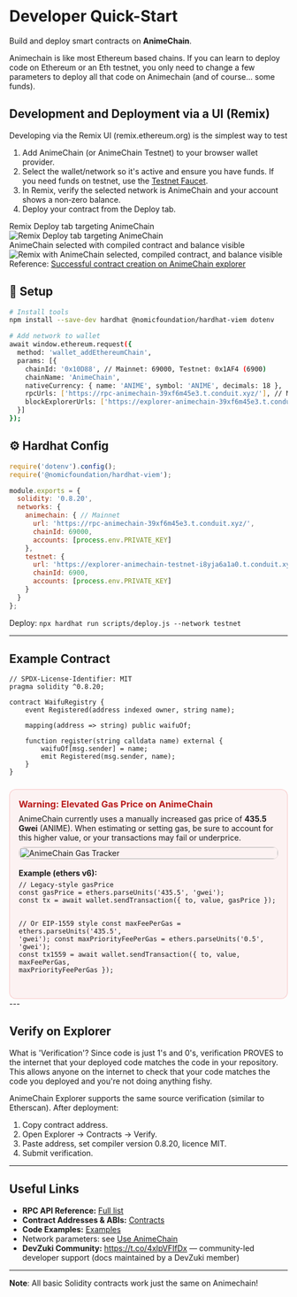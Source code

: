 # Developer Quick-Start

Build and deploy smart contracts on **AnimeChain**.

Animechain is like most Ethereum based chains.  If you can learn to deploy code on Ethereum or an Eth testnet, you only need to change a few parameters to deploy all that code on Animechain (and of course... some funds).

## Development and Deployment via a UI (Remix)

<div class="dev-quickstart-ui">
  <p>Developing via the Remix UI (remix.ethereum.org) is the simplest way to test</p>
  <ol>
    <li>Add AnimeChain (or AnimeChain Testnet) to your browser wallet provider.</li>
    <li>Select the wallet/network so it's active and ensure you have funds. If you need funds on testnet, use the <a href="/app/">Testnet Faucet</a>.</li>
    <li>In Remix, verify the selected network is AnimeChain and your account shows a non‑zero balance.</li>
    <li>Deploy your contract from the Deploy tab.</li>
  </ol>

  <div class="shot-cards">
    <div class="shot-card">
      <div class="shot-header"><span class="shot-dot"></span><span>Remix Deploy tab targeting AnimeChain</span></div>
      <img alt="Remix Deploy tab targeting AnimeChain" src="/assets/images/network.png" />
    </div>
    <div class="shot-card">
      <div class="shot-header"><span class="shot-dot"></span><span>AnimeChain selected with compiled contract and balance visible</span></div>
      <img alt="Remix with AnimeChain selected, compiled contract, and balance visible" src="/assets/images/network2.png" />
    </div>
  </div>

  <div>
    Reference: <a href="https://explorer-animechain-39xf6m45e3.t.conduit.xyz/tx/0x20c108140ba88af35cfc8afdfa9e80bf0004752251b17fde9c4d401a19ad139f">Successful contract creation on AnimeChain explorer</a>
  </div>
</div>

## 🚀 Setup

```bash
# Install tools
npm install --save-dev hardhat @nomicfoundation/hardhat-viem dotenv

# Add network to wallet
await window.ethereum.request({
  method: 'wallet_addEthereumChain',
  params: [{
    chainId: '0x10D88', // Mainnet: 69000, Testnet: 0x1AF4 (6900)
    chainName: 'AnimeChain',
    nativeCurrency: { name: 'ANIME', symbol: 'ANIME', decimals: 18 },
    rpcUrls: ['https://rpc-animechain-39xf6m45e3.t.conduit.xyz/'], // Mainnet
    blockExplorerUrls: ['https://explorer-animechain-39xf6m45e3.t.conduit.xyz/']
  }]
});
```

## ⚙️ Hardhat Config

```javascript
require('dotenv').config();
require('@nomicfoundation/hardhat-viem');

module.exports = {
  solidity: '0.8.20',
  networks: {
    animechain: { // Mainnet
      url: 'https://rpc-animechain-39xf6m45e3.t.conduit.xyz/',
      chainId: 69000,
      accounts: [process.env.PRIVATE_KEY]
    },
    testnet: { 
      url: 'https://explorer-animechain-testnet-i8yja6a1a0.t.conduit.xyz/',
      chainId: 6900,
      accounts: [process.env.PRIVATE_KEY]
    }
  }
};
```

Deploy: `npx hardhat run scripts/deploy.js --network testnet`

---

## Example Contract

```solidity
// SPDX-License-Identifier: MIT
pragma solidity ^0.8.20;

contract WaifuRegistry {
    event Registered(address indexed owner, string name);

    mapping(address => string) public waifuOf;

    function register(string calldata name) external {
        waifuOf[msg.sender] = name;
        emit Registered(msg.sender, name);
    }
}
```

  <div class="gas-warning" style="margin-top: 1.5rem; padding: 1rem; border: 1px solid rgba(239,68,68,.25); background: rgba(239,68,68,.06); border-radius: 12px;">
    <h3 style="margin: 0 0 .5rem; color:#b91c1c;">Warning: Elevated Gas Price on AnimeChain</h3>
    <p style="margin: 0 0 .5rem;">
      AnimeChain currently uses a manually increased gas price of <strong>435.5 Gwei</strong> (ANIME). When estimating or setting gas, be sure to account for this higher value, or your transactions may fail or underprice.
    </p>
    <div style="display:flex; align-items:flex-start; gap: 1rem; flex-wrap: wrap;">
      <img src="/assets/images/gastracker.webp" alt="AnimeChain Gas Tracker" style="max-width: 520px; width: 100%; border-radius: 10px; border: 1px solid rgba(0,0,0,0.08);" />
      <div style="min-width:280px; flex:1;">
        <div style="font-weight:700; margin-bottom:.35rem;">Example (ethers v6):</div>
        <pre style="margin:0; overflow:auto;"><code>// Legacy-style gasPrice
const gasPrice = ethers.parseUnits('435.5', 'gwei');
const tx = await wallet.sendTransaction({ to, value, gasPrice });

// Or EIP-1559 style
const maxFeePerGas = ethers.parseUnits('435.5', 'gwei');
const maxPriorityFeePerGas = ethers.parseUnits('0.5', 'gwei');
const tx1559 = await wallet.sendTransaction({ to, value, maxFeePerGas, maxPriorityFeePerGas });
</code></pre>
      </div>
    </div>
  </div>
---

## Verify on Explorer

What is 'Verification'?  Since code is just 1's and 0's, verification PROVES to the internet that your deployed code matches the code in your repository.  This allows anyone on the internet to check that your code matches the code you deployed and you're not doing anything fishy.

AnimeChain Explorer supports the same source verification (similar to Etherscan). After deployment:

1. Copy contract address.
2. Open Explorer → Contracts → Verify.
3. Paste address, set compiler version 0.8.20, licence MIT.
4. Submit verification.

---

## Useful Links

- **RPC API Reference:** [Full list](rpc-api.md)
- **Contract Addresses & ABIs:** [Contracts](contracts.md)
- **Code Examples:** [Examples](examples.md)
- Network parameters: see [Use AnimeChain](../use-animechain.md)
- **DevZuki Community:** <https://t.co/4xlpVFIfDx> — community-led developer support (docs maintained by a DevZuki member)


---

**Note**:  All basic Solidity contracts work just the same on Animechain!  